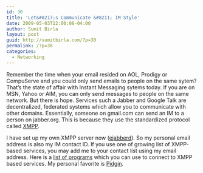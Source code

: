 ```yaml
---
id: 30
title: 'Let&#8217;s Communicate &#8211; IM Style'
date: 2009-05-03T12:00:08-04:00
author: Sumit Birla
layout: post
guid: http://sumitbirla.com/?p=30
permalink: /?p=30
categories:
  - Networking
---
```

Remember the time when your email resided on AOL, Prodigy or CompuServe and you could only send emails to people on the same sytem? That&#8217;s the state of affair with Instant Messaging sytems today. If you are on MSN, Yahoo or AIM, you can only send messages to people on the same network. But there is hope. Services such a Jabber and Google Talk are decentralized, federated systems which allow you to communicate with other domains. Essentially, someone on gmail.com can send an IM to a person on jabber.org. This is because they use the standardized protocol called [XMPP](http://en.wikipedia.org/wiki/Xmpp).

I have set up my own XMPP server now ([ejabberd](http://www.ejabberd.im/)). So my personal email address is also my IM contact ID. If you use one of growing list of XMPP-based services, you may add me to your contact list using my email address. Here is a [list of programs](http://xmpp.org/software/clients.shtml) which you can use to connect to XMPP based services. My personal favorite is [Pidgin](http://www.pidgin.im/).